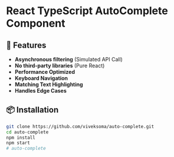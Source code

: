 # React TypeScript AutoComplete Component

## 🚀 Features
- **Asynchronous filtering** (Simulated API Call)
- **No third-party libraries** (Pure React)
- **Performance Optimized**
- **Keyboard Navigation**
- **Matching Text Highlighting**
- **Handles Edge Cases**

## 📦 Installation
```sh
git clone https://github.com/viveksoma/auto-complete.git
cd auto-complete
npm install
npm start
# auto-complete

